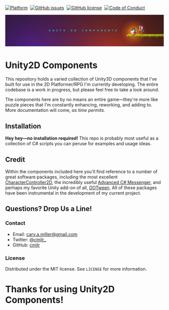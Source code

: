 [![Platform][mlw-badge]][repo]&nbsp;
[![GitHub issues][issues-badge]][issues]&nbsp;
[![GitHub license][license-badge]][license]&nbsp;
[![Code of Conduct][coc-badge]][coc]&nbsp;

![](screenshot.png)

# Unity2D Components

This repository holds a varied collection of Unity3D components that I've built for use in the 2D Platformer/RPG I'm currently developing. The entire codebase is a work in progress, but please feel free to take a look around.

The components here are by no means an entire game—they're more like puzzle pieces that I'm constantly enhancing, reworking, and adding to. More documentation will come, *as time permits.*

## Installation

**Hey hey—no installation required!** This repo is probably most useful as a collection of C# scripts you can peruse for examples and usage ideas.

## Credit
Within the components included here you'll find reference to a number of great software packages, including the most excellent [CharacterController2D](https://github.com/prime31/CharacterController2D), the incredibly useful [Advanced C# Messenger](http://wiki.unity3d.com/index.php?title=Advanced_CSharp_Messenger), and perhaps my favorite Unity add-on of all, [DOTween](http://dotween.demigiant.com/). All of these packages have been instrumental in the development of my current project.

## Questions? Drop Us a Line!

### Contact
- Email: cary.a.miller@gmail.com
- Twitter: [@cmilr_](https://twitter.com/cmilr_)
- GitHub: [cmilr](https://github.com/cmilr/)

### License
Distributed under the MIT license. See ``LICENSE`` for more information.

# Thanks for using Unity2D Components!

<!--
Badge References
-->
[mlw-badge]:https://img.shields.io/badge/platform-macOS%20%7C%20Linux%20%7C%20Windows-8056d5.svg
[issues-badge]:https://img.shields.io/github/issues/cmilr/Unity2D-Components.svg
[license-badge]:https://img.shields.io/github/license/cmilr/Unity2D-Components.svg
[coc-badge]:https://img.shields.io/badge/code%20of-conduct-ff69b4.svg?style=flat

<!--
URL References
-->
[repo]:https://github.com/cmilr/Unity2D-Components
[issues]:https://github.com/cmilr/Unity2D-Components/issues
[license]:https://github.com/cmilr/Unity2D-Components/blob/master/LICENSE
[coc]:https://github.com/cmilr/Unity2D-Components/blob/master/CODE_OF_CONDUCT.md
